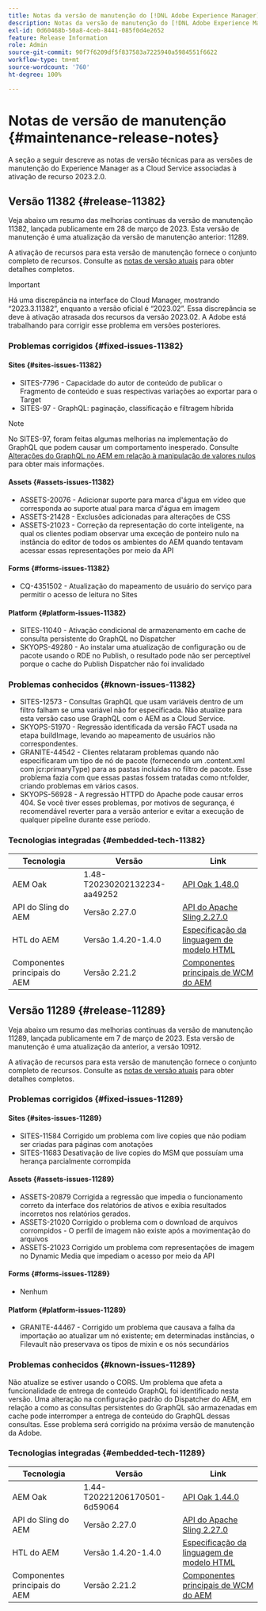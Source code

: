 ```yaml
---
title: Notas da versão de manutenção do [!DNL Adobe Experience Manager] as a Cloud Service associada à ativação de recurso 2023.2.0.
description: Notas da versão de manutenção do [!DNL Adobe Experience Manager] as a Cloud Service associada à ativação de recurso da versão 2023.2.0.
exl-id: 0d60468b-50a8-4ceb-8441-085f0d4e2652
feature: Release Information
role: Admin
source-git-commit: 90f7f6209df5f837583a7225940a5984551f6622
workflow-type: tm+mt
source-wordcount: '760'
ht-degree: 100%

---
```


# Notas de versão de manutenção {#maintenance-release-notes}

A seção a seguir descreve as notas de versão técnicas para as versões de manutenção do Experience Manager as a Cloud Service associadas à ativação de recurso 2023.2.0.

## Versão 11382 {#release-11382}

Veja abaixo um resumo das melhorias contínuas da versão de manutenção 11382, lançada publicamente em 28 de março de 2023. Esta versão de manutenção é uma atualização da versão de manutenção anterior: 11289.

A ativação de recursos para esta versão de manutenção fornece o conjunto completo de recursos. Consulte as [notas de versão atuais](/help/release-notes/release-notes-cloud/release-notes-current.md) para obter detalhes completos.

>[!IMPORTANT]
>
> Há uma discrepância na interface do Cloud Manager, mostrando “2023.3.11382”, enquanto a versão oficial é “2023.02”. Essa discrepância se deve à ativação atrasada dos recursos da versão 2023.02.
> A Adobe está trabalhando para corrigir esse problema em versões posteriores.

### Problemas corrigidos {#fixed-issues-11382}

#### Sites {#sites-issues-11382}

- SITES-7796 - Capacidade do autor de conteúdo de publicar o Fragmento de conteúdo e suas respectivas variações ao exportar para o Target
- SITES-97 - GraphQL: paginação, classificação e filtragem híbrida

>[!NOTE]
>
> No SITES-97, foram feitas algumas melhorias na implementação do GraphQL que podem causar um comportamento inesperado. Consulte [Alterações do GraphQL no AEM em relação à manipulação de valores nulos](https://experienceleague.adobe.com/docs/experience-cloud-kcs/kbarticles/KA-21792.html?lang=pt-BR) para obter mais informações.

#### Assets {#assets-issues-11382}

- ASSETS-20076 - Adicionar suporte para marca d&#39;água em vídeo que corresponda ao suporte atual para marca d&#39;água em imagem
- ASSETS-21428 - Exclusões adicionadas para alterações de CSS
- ASSETS-21023 - Correção da representação do corte inteligente, na qual os clientes podiam observar uma exceção de ponteiro nulo na instância do editor de todos os ambientes do AEM quando tentavam acessar essas representações por meio da API

#### Forms {#forms-issues-11382}

- CQ-4351502 - Atualização do mapeamento de usuário do serviço para permitir o acesso de leitura no Sites

#### Platform {#platform-issues-11382}

- SITES-11040 - Ativação condicional de armazenamento em cache de consulta persistente do GraphQL no Dispatcher
- SKYOPS-49280 - Ao instalar uma atualização de configuração ou de pacote usando o RDE no Publish, o resultado pode não ser perceptível porque o cache do Publish Dispatcher não foi invalidado

### Problemas conhecidos {#known-issues-11382}

- SITES-12573 - Consultas GraphQL que usam variáveis dentro de um filtro falham se uma variável não for especificada. Não atualize para esta versão caso use GraphQL com o AEM as a Cloud Service.
- SKYOPS-51970 - Regressão identificada da versão FACT usada na etapa buildImage, levando ao mapeamento de usuários não correspondentes.
- GRANITE-44542 - Clientes relataram problemas quando não especificaram um tipo de nó de pacote (fornecendo um .content.xml com jcr:primaryType) para as pastas incluídas no filtro de pacote. Esse problema fazia com que essas pastas fossem tratadas como nt:folder, criando problemas em vários casos.
- SKYOPS-56928 - A regressão HTTPD do Apache pode causar erros 404. Se você tiver esses problemas, por motivos de segurança, é recomendável reverter para a versão anterior e evitar a execução de qualquer pipeline durante esse período.

### Tecnologias integradas {#embedded-tech-11382}

| Tecnologia | Versão | Link |
|---|---|---|
| AEM Oak | 1.48-T20230202132234-aa49252 | [API Oak 1.48.0](https://www.javadoc.io/doc/org.apache.jackrabbit/oak-api/1.48.0/index.html) |
| API do Sling do AEM | Versão 2.27.0 | [API do Apache Sling 2.27.0](https://www.javadoc.io/doc/org.apache.sling/org.apache.sling.api/latest/index.html) |
| HTL do AEM | Versão 1.4.20-1.4.0 | [Especificação da linguagem de modelo HTML](https://github.com/adobe/htl-spec) |
| Componentes principais do AEM | Versão 2.21.2 | [Componentes principais de WCM do AEM](https://github.com/adobe/aem-core-wcm-components) |

## Versão 11289 {#release-11289}

Veja abaixo um resumo das melhorias contínuas da versão de manutenção 11289, lançada publicamente em 7 de março de 2023. Esta versão de manutenção é uma atualização da anterior, a versão 10912.

A ativação de recursos para esta versão de manutenção fornece o conjunto completo de recursos. Consulte as [notas de versão atuais](/help/release-notes/release-notes-cloud/release-notes-current.md) para obter detalhes completos.

### Problemas corrigidos {#fixed-issues-11289}

#### Sites {#sites-issues-11289}

- SITES-11584 Corrigido um problema com live copies que não podiam ser criadas para páginas com anotações
- SITES-11683 Desativação de live copies do MSM que possuíam uma herança parcialmente corrompida

#### Assets {#assets-issues-11289}

- ASSETS-20879 Corrigida a regressão que impedia o funcionamento correto da interface dos relatórios de ativos e exibia resultados incorretos nos relatórios gerados.
- ASSETS-21020 Corrigido o problema com o download de arquivos corrompidos - O perfil de imagem não existe após a movimentação do arquivos
- ASSETS-21023 Corrigido um problema com representações de imagem no Dynamic Media que impediam o acesso por meio da API

#### Forms {#forms-issues-11289}

- Nenhum

#### Platform {#platform-issues-11289}

- GRANITE-44467 - Corrigido um problema que causava a falha da importação ao atualizar um nó existente; em determinadas instâncias, o Filevault não preservava os tipos de mixin e os nós secundários

### Problemas conhecidos {#known-issues-11289}

Não atualize se estiver usando o CORS. Um problema que afeta a funcionalidade de entrega de conteúdo GraphQL foi identificado nesta versão. Uma alteração na configuração padrão do Dispatcher do AEM, em relação a como as consultas persistentes do GraphQL são armazenadas em cache pode interromper a entrega de conteúdo do GraphQL dessas consultas. Esse problema será corrigido na próxima versão de manutenção da Adobe.

### Tecnologias integradas {#embedded-tech-11289}

| Tecnologia | Versão | Link |
|---|---|---|
| AEM Oak | 1.44-T20221206170501-6d59064 | [API Oak 1.44.0](https://www.javadoc.io/doc/org.apache.jackrabbit/oak-api/1.44.0/index.html) |
| API do Sling do AEM | Versão 2.27.0 | [API do Apache Sling 2.27.0](https://www.javadoc.io/doc/org.apache.sling/org.apache.sling.api/latest/index.html) |
| HTL do AEM | Versão 1.4.20-1.4.0 | [Especificação da linguagem de modelo HTML](https://github.com/adobe/htl-spec) |
| Componentes principais do AEM | Versão 2.21.2 | [Componentes principais de WCM do AEM](https://github.com/adobe/aem-core-wcm-components) |

